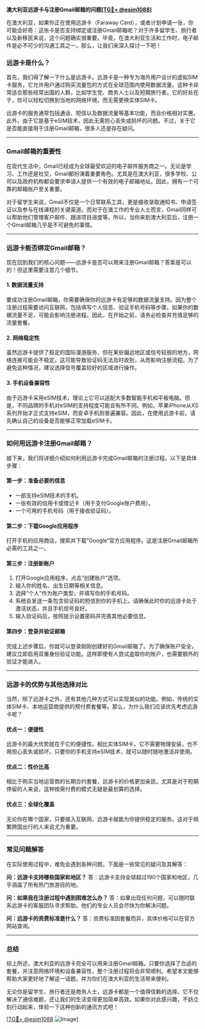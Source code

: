 **澳大利亚远游卡与注册Gmail邮箱的问题[[TG💪+ @esim1088](https://t.me/s/esim1088)]**

在澳大利亚，如果你正在使用远游卡（Faraway Card），或者计划申请一张，你可能会好奇：这张卡是否支持绑定或注册Gmail邮箱呢？对于许多留学生、旅行者以及新移民来说，这个问题确实很重要。毕竟，在澳大利亚生活和工作时，电子邮件是必不可少的沟通工具之一。那么，让我们来深入探讨一下吧！

### **远游卡是什么？**

首先，我们得了解一下什么是远游卡。远游卡是一种专为海外用户设计的虚拟SIM卡服务，它允许用户通过购买流量包的方式在全球范围内使用数据流量。这种卡非常适合那些经常出国的人群，比如学生党、商务人士以及短期旅行者。它的好处在于，你可以轻松切换到当地的网络环境，而无需更换实体SIM卡。

远游卡的服务通常包括通话、短信以及数据流量等基本功能，而且价格相对实惠。此外，由于它是基于eSIM技术，因此无需担心丢失或损坏的问题。不过，关于它是否能直接用于注册Gmail邮箱，很多人还是存在疑问。

---

### **Gmail邮箱的重要性**

在现代生活中，Gmail已经成为全球最受欢迎的电子邮件服务商之一。无论是学习、工作还是社交，Gmail都扮演着重要角色。尤其是在澳大利亚，很多学校、公司以及政府机构都会要求申请人提供一个有效的电子邮箱地址。因此，拥有一个可靠的邮箱账户至关重要。

对于留学生来说，Gmail不仅是一个日常联系工具，更是接收录取通知书、申请签证以及参与在线课程的关键渠道。而对于在澳工作的专业人士而言，Gmail同样可以帮助他们管理客户邮件、跟进项目进度等。所以，当你来到澳大利亚后，注册一个Gmail邮箱几乎是不可避免的事情。

---

### **远游卡能否绑定Gmail邮箱？**

现在回到我们的核心问题——远游卡是否可以用来注册Gmail邮箱？答案是可以的！但这里需要注意几个细节。

#### **1. 数据流量支持**
要成功注册Gmail邮箱，你需要确保你的远游卡有足够的数据流量支持。因为整个注册过程需要访问互联网，包括填写个人信息、验证手机号码等步骤。如果你的数据流量不足，可能会影响注册进程。因此，在开始之前，请务必检查并充值足够的流量套餐。

#### **2. 网络稳定性**
虽然远游卡提供了稳定的国际漫游服务，但在某些偏远地区或信号较弱的地方，网络连接可能会不稳定。这可能导致验证码无法及时收到，从而影响注册流程。为了避免这种情况，建议选择信号覆盖较好的区域进行操作。

#### **3. 手机设备兼容性**
由于远游卡采用eSIM技术，理论上它可以适配大多数智能手机和平板电脑。但是，不同品牌的手机对eSIM的支持程度可能会有所不同。例如，苹果iPhone从XS系列开始才正式支持eSIM，而安卓手机则普遍兼容。因此，在使用远游卡前，请先确认自己的设备是否能够正常加载eSIM卡。

---

### **如何用远游卡注册Gmail邮箱？**

接下来，我们将详细介绍如何利用远游卡完成Gmail邮箱的注册过程。以下是具体步骤：

#### **第一步：准备必要的信息**
- 一部支持eSIM技术的手机。
- 一张有效的信用卡或借记卡（用于支付Google账户费用）。
- 一个可用的手机号码（用于接收验证码）。

#### **第二步：下载Google应用程序**
打开手机的应用商店，搜索并下载“Google”官方应用程序。这是注册Gmail邮箱所必需的工具之一。

#### **第三步：注册新账户**
1. 打开Google应用程序，点击“创建账户”选项。
2. 输入你的姓名、出生日期等相关信息。
3. 选择“个人”作为账户类型，并填写你的手机号码。
4. 系统会发送一条包含验证码的短信到你的手机上。请确保此时你的远游卡处于激活状态，并且手机信号良好。
5. 输入验证码后，按照提示设置密码并完善其他必要信息。

#### **第四步：登录并验证邮箱**
完成上述步骤后，你就可以登录刚刚创建好的Gmail邮箱了。为了确保账户安全，建议立即启用双重身份验证功能。这样即使有人尝试盗取你的账户，也需要额外的验证才能进入。

---

### **远游卡的优势与其他选择对比**

当然，除了远游卡之外，还有其他几种方式可以实现类似的功能。例如，传统的实体SIM卡、本地运营商提供的预付费套餐等。那么，为什么我们应该优先考虑远游卡呢？

#### **优点一：便捷性**
远游卡的最大优势就在于它的便捷性。相比实体SIM卡，它不需要物理安装，也不用担心丢失或损坏。只要你的手机支持eSIM技术，就可以随时随地激活并使用。

#### **优点二：性价比高**
相比于购买当地运营商的长期合约套餐，远游卡的价格更加亲民。尤其是对于短期停留的人来说，这种按需付费的模式无疑是最划算的选择。

#### **优点三：全球化覆盖**
无论你在哪个国家，只要接入互联网，远游卡就能为你提供稳定的服务。这对于频繁跨国出行的人来说尤为重要。

---

### **常见问题解答**

在实际使用过程中，难免会遇到各种问题。下面是一些常见的疑问及其解答：

**问：远游卡支持哪些国家和地区？**
答：远游卡支持全球超过190个国家和地区，几乎涵盖了所有热门旅游目的地。

**问：如果我在注册过程中遇到困难怎么办？**
答：如果出现任何问题，可以随时联系远游卡的客服团队寻求帮助。他们的专业人员会尽快为你解决问题。

**问：远游卡的资费标准是什么？**
答：资费标准因套餐而异，具体价格可以在官方网站查询。

---

### **总结**

综上所述，澳大利亚的远游卡完全可以用来注册Gmail邮箱。只要你选择了合适的套餐，并注意网络环境和设备兼容性，整个注册过程将会非常顺利。希望本文能够帮助大家更好地了解这一话题，并为你们在澳大利亚的生活带来便利。

无论你是留学生、旅行者还是商务人士，远游卡都是一个值得信赖的选择。它不仅解决了通信难题，还让我们的生活变得更加简单高效。如果你对此感兴趣，不妨立刻行动起来，体验一下这种创新的通讯方式吧！

[[TG💪+ @esim1088](https://t.me/s/esim1088) ![Image](https://i.postimg.cc/4NQfJmqS/Snipaste-2025-05-13-00-14-12.png)]
